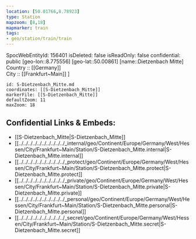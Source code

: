 ```yaml
---
location: [50.01766,8.78923] 
type: Station 
mapzoom: [8,18] 
mapmarker: train 
tags:
- geo/station/train/train
---
```

SpocWebEntityId: 156401
isDeleted: false
isReadOnly: false
confidential: public
[geo-lon::8.775556] 
[geo-lat::50.00861] 
[name::Dietzenbach Mitte] 
Country :: [[Germany]]  
City :: [[Frankfurt~Main]] ] 


```leaflet
id: S-Dietzenbach_Mitte.md
coordinates: [[S-Dietzenbach_Mitte]] 
markerFile: [[S-Dietzenbach_Mitte]] 
defaultZoom: 11 
maxZoom: 18
```


## Confidential Links & Embeds: 
- [[S-Dietzenbach_Mitte|S-Dietzenbach_Mitte]] 
- [[../../../../../../../../../../_internal/geo/Continent/Europe/Germany/West/Hessen/City/Frankfurt~Main/Station/S-Dietzenbach_Mitte.internal|S-Dietzenbach_Mitte.internal]] 
- [[../../../../../../../../../../_protect/geo/Continent/Europe/Germany/West/Hessen/City/Frankfurt~Main/Station/S-Dietzenbach_Mitte.protect|S-Dietzenbach_Mitte.protect]] 
- [[../../../../../../../../../../_private/geo/Continent/Europe/Germany/West/Hessen/City/Frankfurt~Main/Station/S-Dietzenbach_Mitte.private|S-Dietzenbach_Mitte.private]] 
- [[../../../../../../../../../../_personal/geo/Continent/Europe/Germany/West/Hessen/City/Frankfurt~Main/Station/S-Dietzenbach_Mitte.personal|S-Dietzenbach_Mitte.personal]] 
- [[../../../../../../../../../../_secret/geo/Continent/Europe/Germany/West/Hessen/City/Frankfurt~Main/Station/S-Dietzenbach_Mitte.secret|S-Dietzenbach_Mitte.secret]] 
